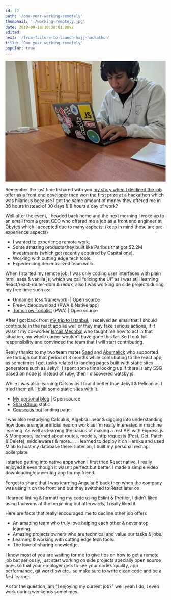 ```yaml
---
id: 12
path: '/one-year-working-remotely'
thumbnail: './working-remotely.jpg'
date: 2018-09-18T10:38:01.889Z
edited:
next: '/from-failure-to-launch-hajj-hackathon'
title: 'One year working remotely'
popular: true
---
```


![Working remotely](working-remotely.jpg 'Follow me on Instagram to see more : https://www.instagram.com/smakosh19')

Remember the last time I shared with you [my story when I declined the job offer as a front end developer](https://smakosh.com/getting-my-first-job-offer) then [won the first prize at a hackathon](https://smakosh.com/first-time-first-prize) which was hilarious because I got the same amount of money they offered me in 36 hours instead of 30 days & 8 hours a day of work?

Well after the event, I headed back home and the next morning I woke up to an email from a great CEO who offered me a job as a front end engineer at [Obytes](https://obytes.com/?ref=smakosh.com) which I accepted due to many aspects: (keep in mind these are pre-experience aspects)

- I wanted to experience remote work.
- Some amazing products they built like Paribus that got \$2.2M investments (which got recently acquired by Capital one).
- Working with cutting edge tech tools.
- Experiencing decentralized team work.

When I started my remote job, I was only coding user interfaces with plain html, sass & vanilla js, which we call “slicing the UI” as I was still learning React/react-router-dom & redux, also I was working on side projects during my free time such as:

- [Unnamed](https://unnamed.smakosh.com) (css framework) | Open source
- Free-videodownload (PWA & Native app)
- [Tomorrow Todolist](https://firebaseapp.smakosh.com) (PWA) | Open source

After I got back from [my trip to Istanbul](https://smakosh.com/istanbul-trip), I received an email that I should contribute in the react app as well or they may take serious actions, if it wasn’t my co-worker [Ismail Mechbal](https://www.ismailmechbal.com/?ref=smakosh.com) who taught me how to act in that situation, my whole career wouldn’t have gone this far. So I took full responsibility and convinced the team that I will start contributing.

Really thanks to my two team mates [Saad](https://saadaouad.net/?ref=smakosh.com) and [Abumalick](https://twitter.com/abumalick0) who supported me through out that period of 3 months while contributing to the react app, as sometimes I get tasks related to landing pages built with static sites generators such as Jekyll, I spent some time looking up if there is any SSG based on node js instead of ruby, then I discovered Gatsby js.

While I was also learning Gatsby as I find it better than Jekyll & Pelican as I tried them all. I built some static sites with it.

- [My personal blog](https://smakosh.com) | Open source
- [SharkCloud](https://staging.sharkcdn.net) static
- [Couscous.bot](https://couscous.bot) landing page

I was also restudying Calculus, Algebra linear & digging into understanding how does a single artificial neuron work as I'm really interested in machine learning. As well as learning the basics of making a rest API with Express js & Mongoose, learned about routes, models, http requests (Post, Get, Patch & Delete), middlewares & more… . I learned to deploy it on Heroku and used Mlab to host my database there. Later on, I built my personal rest api boilerplate.

I started getting into native apps when I first tried React native, I really enjoyed it even though it wasn’t perfect but better. I made a simple video downloading/converting app for my friend.

Forgot to share that I was learning Angular 5 back then when the company was using it on the front end but they switched to React later on.

I learned linting & formatting my code using Eslint & Prettier, I didn’t liked using tachyons at the beginning but afterwards, I really liked it.

Here are facts that really encouraged me to decline other job offers

- An amazing team who truly love helping each other & never stop learning.
- Amazing projects owners who are technical and value our tasks & jobs.
- Learning & working with cutting edge tech tools.
- The love of sharing knowledge.

I know most of you are waiting for me to give tips on how to get a remote job but seriously, just start working on side projects specially open source ones so that your employer gets to see your code’s quality, app performance, git workflow etc.. so make sure to write clean code and be a fast learner.

As for the question, am "I enjoying my current job?" well yeah I do, I even work during weekends sometimes.
